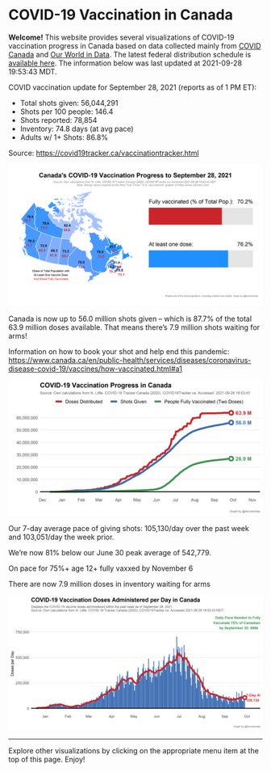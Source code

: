 COVID-19 Vaccination in Canada
==============================

**Welcome!** This website provides several visualizations of COVID-19
vaccination progress in Canada based on data collected mainly from
[COVID Canada](https://covid19tracker.ca/vaccinationtracker.html) and
[Our World in Data](https://ourworldindata.org/covid-vaccinations). The
latest federal distribution schedule is [available
here](https://www.canada.ca/en/public-health/services/diseases/2019-novel-coronavirus-infection/prevention-risks/covid-19-vaccine-treatment/vaccine-rollout.html).
The information below was last updated at 2021-09-28 19:53:43 MDT.

COVID vaccination update for September 28, 2021 (reports as of 1 PM ET):

-   Total shots given: 56,044,291
-   Shots per 100 people: 146.4
-   Shots reported: 78,854
-   Inventory: 74.8 days (at avg pace)
-   Adults w/ 1+ Shots: 86.8%

Source:
<a href="https://covid19tracker.ca/vaccinationtracker.html" class="uri">https://covid19tracker.ca/vaccinationtracker.html</a>

![](Plots/plot_main.png)

Canada is now up to 56.0 million shots given – which is 87.7% of the
total 63.9 million doses available. That means there’s 7.9 million shots
waiting for arms!

Information on how to book your shot and help end this pandemic:
<a href="https://www.canada.ca/en/public-health/services/diseases/coronavirus-disease-covid-19/vaccines/how-vaccinated.html#a1" class="uri">https://www.canada.ca/en/public-health/services/diseases/coronavirus-disease-covid-19/vaccines/how-vaccinated.html#a1</a>

![](Plots/plot_total.png)

Our 7-day average pace of giving shots: 105,130/day over the past week
and 103,051/day the week prior.

We’re now 81% below our June 30 peak average of 542,779.

On pace for 75%+ age 12+ fully vaxxed by November 6

There are now 7.9 million doses in inventory waiting for arms

![](Plots/pace_national.png)

------------------------------------------------------------------------

Explore other visualizations by clicking on the appropriate menu item at
the top of this page. Enjoy!
